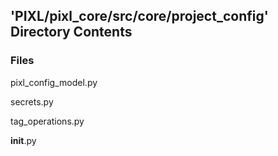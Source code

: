 ## 'PIXL/pixl_core/src/core/project_config' Directory Contents

### Files

pixl_config_model.py

secrets.py

tag_operations.py

__init__.py

